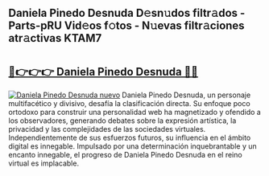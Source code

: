 ## Daniela Pinedo Desnuda D𝚎sn𝚞dos filtr𝚊dos - Parts-pRU Vid𝚎os f𝚘tos - N𝚞evas filtr𝚊ciones atr𝚊ctivas KTAM7

# <h2><a href="http://mb0cq8.tromn.icu/?c=Daniela+Pinedo+Desnuda">🔗👉👉👉 Daniela Pinedo Desnuda 🔗🔗</a></h2>

[![Daniela Pinedo Desnuda nuevo](https://i.imgur.com/pEAQMta.gif)](http://mb0cq8.tromn.icu/?c=Daniela+Pinedo+Desnuda)
Daniela Pinedo Desnuda, un personaje multifacético y divisivo, desafía la clasificación directa. Su enfoque poco ortodoxo para construir una personalidad web ha magnetizado y ofendido a los observadores, generando debates sobre la expresión artística, la privacidad y las complejidades de las sociedades virtuales. Independientemente de sus esfuerzos futuros, su influencia en el ámbito digital es innegable. Impulsado por una determinación inquebrantable y un encanto innegable, el progreso de Daniela Pinedo Desnuda en el reino virtual es implacable.
